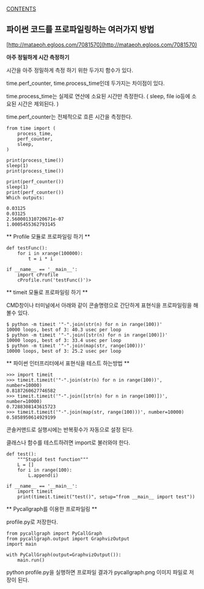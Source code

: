[CONTENTS](README.md)
## 파이썬 코드를 프로파일링하는 여러가지 방법
[http://mataeoh.egloos.com/7081570](http://mataeoh.egloos.com/7081570)


**아주 정밀하게 시간 측정하기**

시간을 아주 정밀하게 측정 하기 위한 두가지 함수가 있다. 

time.perf_counter, time.process_time인데 두가지는 차이점이 있다.

time.process_time는 실제로 연산에 소요된 시간만 측정한다. ( sleep, file io등에 소요된 시간은 제외된다. )

time.perf_counter는 전체적으로 흐른 시간을 측정한다.

    
    from time import (
        process_time,
        perf_counter,
        sleep,
    )
    
    print(process_time())
    sleep(1)
    print(process_time())
    
    print(perf_counter())
    sleep(1)
    print(perf_counter())
    Which outputs:
    
    0.03125
    0.03125
    2.560001310720671e-07
    1.0005455362793145




** Profile 모듈로 프로파일링 하기 **

    def testFunc():
        for i in xrange(100000):
            t = i * i
    
    if __name__ == '__main__':
        import cProfile
        cProfile.run('testFunc()')> 


** timeit 모듈로 프로파일링 하기 **

CMD창이나 터미널에서 아래와 같이 콘솔명령으로 간단하게 표현식을 프로파일링을 해볼수 있다.

    $ python -m timeit '"-".join(str(n) for n in range(100))'
    10000 loops, best of 3: 40.3 usec per loop
    $ python -m timeit '"-".join([str(n) for n in range(100)])'
    10000 loops, best of 3: 33.4 usec per loop
    $ python -m timeit '"-".join(map(str, range(100)))'
    10000 loops, best of 3: 25.2 usec per loop



** 파이썬 인터프리터에서 표현식을 테스트 하는방법 **

    >>> import timeit
    >>> timeit.timeit('"-".join(str(n) for n in range(100))', number=10000)
    0.8187260627746582
    >>> timeit.timeit('"-".join([str(n) for n in range(100)])', number=10000)
    0.7288308143615723
    >>> timeit.timeit('"-".join(map(str, range(100)))', number=10000)
    0.5858950614929199

콘솔커맨드로 실행시에는 반복횟수가 자동으로 설정 된다.


클래스나 함수를 테스트하려면 import로 불러와야 한다.

    def test():
        """Stupid test function"""
        L = []
        for i in range(100):
            L.append(i)
    
    if __name__ == '__main__':
        import timeit
        print(timeit.timeit("test()", setup="from __main__ import test"))


** Pycallgraph를 이용한 프로파일링 **

profile.py로 저장한다.

    from pycallgraph import PyCallGraph
    from pycallgraph.output import GraphvizOutput
    import main
    
    with PyCallGraph(output=GraphvizOutput()):
        main.run()

python profile.py을 실행하면 프로파일 결과가 pycallgraph.png 이미지 파일로 저장이 된다.